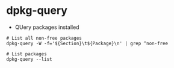 # dpkg-query

- QUery packages installed

```shell
# List all non-free packages
dpkg-query -W -f='${Section}\t${Package}\n' | grep ^non-free

# List packages
dpkg-query --list
```
